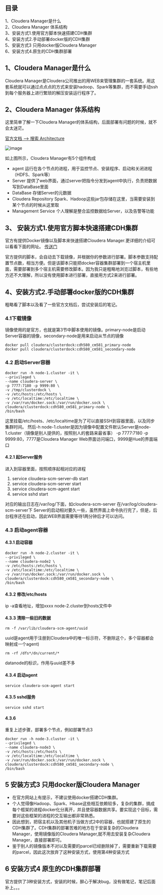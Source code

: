 
## 目录

1、Cloudera Manager是什么  
2、Cloudera Manager 体系结构  
3、安装方式1.使用官方脚本快速搭建CDH集群  
4、安装方式2.手动部署docker版的CDH集群  
5、安装方式3 只用docker版Cloudera Manager  
6、安装方式4.原生的CDH集群部署

## 1、Cloudera Manager是什么
Cloudera Manager是Cloudera公司推出的用WEB来管理集群的一套系统。用这套系统就可以通过点点点的方式来安装hadoop、Spark等集群，而不需要手动ssh到每个服务器上进行繁琐的解压安装运行程序了。


## 2、Cloudera Manager 体系结构

这里简单了解一下Cloudera Manager的体系结构，后面部署有问题的时候，就不会太迷茫。

[官方文档 --> 搜索 Architecture](http://www.cloudera.com/documentation/enterprise/5-7-x/topics/cm_intro_primer.html)

![image](http://www.cloudera.com/documentation/enterprise/5-7-x/images/cm_arch.png)

如上图所示，Cloudera Manager有5个组件构成
- agent 运行在各个节点的进程，用于监控节点、安装程序、启动和关闭进程（HDFS、Spark等）
- Server 提供了web界面，通过server把指令分发到agent中执行，负责把数据写到DataBase里面
- DataBase 存储Server的元数据
- Cloudera Repository Spark、Hadoop这些jar包存储在这里，当需要安装到某个节点的时候从这里取
- Management Service 个人理解是整合监控数据给Server，以及告警等功能


## 3、 安装方式1.使用官方脚本快速搭建CDH集群 
官方有提供Docker镜像以及脚本来快速搭建Cloudera Manager.更详细的介绍可以看看下面的网址。
[传送门](http://blog.cloudera.com/blog/2016/08/multi-node-clusters-with-cloudera-quickstart-for-docker/)

官方提供的脚本，会自动去下载镜像，并根据你的参数进行部署。脚本参数支持配置节点数，相当方便。但是该脚本只能把docker容器集群部署到一个宿主机里面，需要部署到多个宿主机需要修改脚本。因为我只是粗略地浏览过脚本，有些地方还不大理解，所以没有使用脚本进行部署，直接用方式2来进行部署。




## 4、安装方式2.手动部署docker版的CDH集群

粗略看了脚本以及看了一些官方文档后，尝试安装后的笔记。

### 4.1下载镜像

镜像使用的是官方，也就是第3节中脚本使用的镜像。primary-node是启动Server容器的镜像，secondary-node是用来启动从节点的镜像
```
docker pull cloudera/clusterdock:cdh580_cm581_primary-node
docker pull cloudera/clusterdock:cdh580_cm581_secondary-node
```

### 4.2 启动Server容器

```
docker run -h node-1.cluster -it \
--privileged \
--name cloudera-server \
-p 7777:7180 -p 9999:80 \
-v /tmp/clusterdock \
-v /etc/hosts:/etc/hosts \
-v /etc/localtime:/etc/localtime \
-v /var/run/docker.sock:/var/run/docker.sock \
cloudera/clusterdock:cdh580_cm581_primary-node \
/bin/bash
```


这里挂载/etc/hosts、/etc/localtime是为了可以直接SSH到容器里面，以及同步集群时间。
然后-h node-1.cluster是因为镜像中配置文件默认Server是node-1.cluster（镜像是别人提供的，按照别人的套路来最省事）
-p 7777:7180 -p 9999:80，7777是Cloudera Manager Web界面访问端口，9999是Hue的界面端口

#### 4.2.1 起Server服务
进入到容器里面，按照顺序起相对应的进程  
1. service cloudera-scm-server-db start
2. service cloudera-scm-server start
3. service cloudera-scm-agent start  
4. service sshd start  

对应的输出日志在/var/log/下面，如cloudera-scm-server 在/var/log/cloudera-scm-server下
Server的启动相对要久一些，虽然界面上命令执行完了，但是，后台程序还在启动，因此WEB界面需要等待1两分钟后才可以访问。




### 4.3 启动agent容器
#### 4.3.1 启动容器  

```
docker run -h node-2.cluster -it \
--privileged \
--name cloudera-node2 \
-v /etc/hosts:/etc/hosts \
-v /etc/localtime:/etc/localtime \
-v /var/run/docker.sock:/var/run/docker.sock \
cloudera/clusterdock:cdh580_cm581_secondary-node \
/bin/bash
```


#### 4.3.2 修改/etc/hosts
ip -a查看地址，增加xxxx node-2.cluster到hosts文件中
#### 4.3.3 清除一些旧的数据  

```
rm -f /var/lib/cloudera-scm-agent/uuid  
```
uuid是agent用于注册到Cloudera中的唯一标示符，不删除这个，多个容器都会映射成一个agent)  

```
rm -rf /dfs*/dn/current/*
```
datanode的标识，作用与uuid差不多


#### 4.3.4 启动agent

```
service cloudera-scm-agent start
```

#### 4.3.5 sshd服务

```
service sshd start 
```
 

#### 4.3.6 
重复上述步骤，部署多个节点，例如部署节点3

```
docker run -h node-3.cluster -it \
--privileged \
--name cloudera-node3 \
-v /etc/hosts:/etc/hosts \
-v /etc/localtime:/etc/localtime \
-v /var/run/docker.sock:/var/run/docker.sock \
cloudera/clusterdock:cdh580_cm581_secondary-node \
/bin/bash
```



## 5 安装方式3 只用docker版Cloudera Manager
- 在官方网站上有提示，不建议使用docker搭建CDH集群。
- 个人觉得像Hadoop、Spark、Hbase这些相互依赖较多，复杂的集群，搞成每个框架的进程docker化分离开，并且使容器数据共享。要实现这个目标，需要对这些框架的进程的交互输出都非常熟悉。  
- 因此想到，把宿主机以及其他机子当做方式2中的容器，也就搭建了原生的CDH集群了。CDH集群的部署苦难的地方在于安装复杂的Cloudera Manager，使用镜像版的Cloudera Manager,就不用去安装复杂Cloudera Manager，直接部署即可。
- 鉴于别人的镜像版本不对以及需要的parcel已经删除掉了，需要重新下载需要的parcel，因此这次放弃了这种安装方式，使用第4种安装方式



## 6 安装方式4 原生的CDH集群部署
官方提供了3种安装方式，安装的时候，醉心于解决bug，没有做笔记，笔记后面补上。。。












